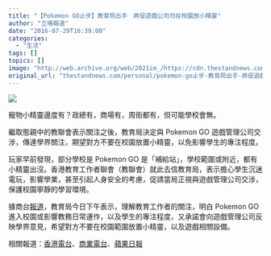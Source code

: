 ```yaml
---
title: "【Pokemon GO止步】教育局出手　將促遊戲公司勿在校園放小精靈"
author: "立場報道"
date: "2016-07-29T16:39:00"
categories:
  - "生活"
tags: []
topics: []
image: "http://web.archive.org/web/2021im_/https://cdn.thestandnews.com/media/photos/cache/ng-12_tw6YZ_1200x0.png"
original_url: "thestandnews.com/personal/pokemon-go止步-教育局出手-將促遊戲公司勿在校園放小精靈"
---
```

![](http://web.archive.org/web/2021im_/https://cdn.thestandnews.com/media/photos/cache/ng-12_tw6YZ_1200x0.png)

寵物小精靈邊度有？政總有，商場有，周街都有，但可能學校會無。

繼取態親中的教聯會表示關注之後，教育局決定與 Pokemon GO 遊戲管理公司交涉，傳達學界關注，期望對方不要在校園放置小精靈，以免影響學生的專注程度。

玩家早前發現，部分學校是 Pokemon GO 是「補給站」，學校範圍或附近，都有小精靈出沒。香港教育工作者聯會（教聯會）就此去信教育局，表示擔心學生沉迷電玩，影響學業，甚至引起人身安全的考慮，促請當局正視與遊戲管理公司交涉，保護校園寧靜的學習環境。

據商台[報道](http://web.archive.org/web/20210628095943/http://www.881903.com/Page/ZH-TW/newsdetail.aspx?ItemId=885950&csid=261_341)，教育局今日下午表示，理解教育工作者的關注，明白 Pokemon GO 進入校園或影響教務日常運作，以及學生的專注程度，又承諾會向遊戲管理公司反映學界意見，希望對方不要在校園範圍放置小精靈，以及遊戲相關設備。

相關報道：[香港電台](http://web.archive.org/web/20210628095943/http://news.rthk.hk/rthk/ch/component/k2/1275734-20160729.htm?spTabChangeable=0)、[商業電台](http://web.archive.org/web/20210628095943/http://www.881903.com/Page/ZH-TW/newsdetail.aspx?ItemId=885950&csid=261_341)、[蘋果日報](http://web.archive.org/web/20210628095943/http://hk.apple.nextmedia.com/realtime/news/20160729/55423391)